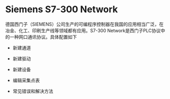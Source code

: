 # Siemens S7-300 Network

德国西门子（SIEMENS）公司生产的可编程序控制器在我国的应用相当广泛，在冶金、化工、印刷生产线等领域都有应用。S7-300 Network是西门子PLC协议中的一种网口通讯协议。具体配置如下

- 新建通道

- 新建驱动

- 新建设备

- 编辑采集点表

- 常见错误和解决方法

  


